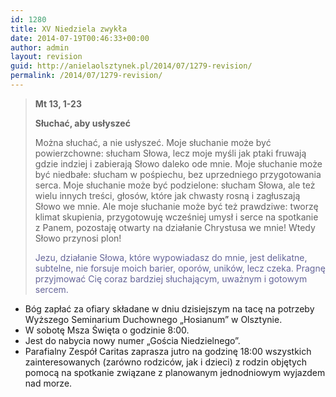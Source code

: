 ```yaml
---
id: 1280
title: XV Niedziela zwykła
date: 2014-07-19T00:46:33+00:00
author: admin
layout: revision
guid: http://anielaolsztynek.pl/2014/07/1279-revision/
permalink: /2014/07/1279-revision/
---
```

> **Mt 13, 1-23**
> 
> **Słuchać, aby usłyszeć**
> 
> Można słuchać, a nie usłyszeć. Moje słuchanie może być powierzchowne: słucham Słowa, lecz moje myśli jak ptaki fruwają gdzie indziej i zabierają Słowo daleko ode mnie. Moje słuchanie może być niedbałe: słucham w pośpiechu, bez uprzedniego przygotowania serca. Moje słuchanie może być podzielone: słucham Słowa, ale też wielu innych treści, głosów, które jak chwasty rosną i zagłuszają Słowo we mnie. Ale moje słuchanie może być też prawdziwe: tworzę klimat skupienia, przygotowuję wcześniej umysł i serce na spotkanie z Panem, pozostaję otwarty na działanie Chrystusa we mnie! Wtedy Słowo przynosi plon!
> 
> <span style="color: #666699;">Jezu, działanie Słowa, które wypowiadasz do mnie, jest delikatne, subtelne, nie forsuje moich barier, oporów, uników, lecz czeka. Pragnę przyjmować Cię coraz bardziej słuchającym, uważnym i gotowym sercem.</span>

  * Bóg zapłać za ofiary składane w dniu dzisiejszym na tacę na potrzeby Wyższego Seminarium Duchownego &#8222;Hosianum&#8221; w Olsztynie.
  * W sobotę Msza Święta o godzinie 8:00.
  * Jest do nabycia nowy numer &#8222;Gościa Niedzielnego&#8221;.
  * Parafialny Zespół Caritas zaprasza jutro na godzinę 18:00 wszystkich zainteresowanych (zarówno rodziców, jak i dzieci) z rodzin objętych pomocą na spotkanie związane z planowanym jednodniowym wyjazdem nad morze.